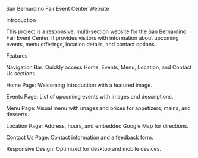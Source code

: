 San Bernardino Fair Event Center Website

Introduction

This project is a responsive, multi-section website for the San Bernardino Fair Event Center. 
It provides visitors with information about upcoming events, menu offerings, location details, and contact options. 

Features

Navigation Bar: Quickly access Home, Events, Menu, Location, and Contact Us sections.

Home Page: Welcoming introduction with a featured image.

Events Page: List of upcoming events with images and descriptions.

Menu Page: Visual menu with images and prices for appetizers, mains, and desserts.

Location Page: Address, hours, and embedded Google Map for directions.

Contact Us Page: Contact information and a feedback form.

Responsive Design: Optimized for desktop and mobile devices.




